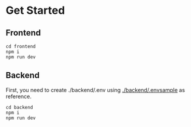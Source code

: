 # Get Started

## Frontend 
```
cd frontend
npm i
npm run dev
```

## Backend
First, you need to create ./backend/.env using [./backend/.envsample](https://github.com/devswipe-dev/devswipe/blob/main/backend/.envsample) as reference.
```
cd backend
npm i
npm run dev
```